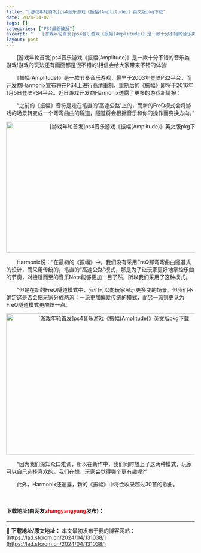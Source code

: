 ```yaml
---
title: "[游戏年轮首发]ps4音乐游戏《振幅(Amplitude)》英文版pkg下载"
date: 2024-04-07
tags: []
categories: ["PS4最新破解"]
excerpt: "　　[游戏年轮首发]ps4音乐游戏《振幅(Amplitude)》是一款十分不错的音乐类游戏!游戏的玩法还有画面都是很不错的!相信会给大家带来不错的体验! 　　《振幅(Amplitude)》是一款节奏音乐游戏，最早于2003年登陆PS2平台，而开发商Harmonix宣布将在PS4上进行高清重制，重制后&hellip;"
layout: post
---
```


 <p>　　[游戏年轮首发]ps4音乐游戏《振幅(Amplitude)》是一款十分不错的音乐类游戏!游戏的玩法还有画面都是很不错的!相信会给大家带来不错的体验!</p> <p>　　《振幅(Amplitude)》是一款节奏音乐游戏，最早于2003年登陆PS2平台，而开发商Harmonix宣布将在PS4上进行高清重制，重制后的《振幅》即将于2016年1月5日登陆PS4平台。近日游戏开发商Harmonix透露了更多的游戏新情报：</p> <p>　　&ldquo;之前的《振幅》音符是走在笔直的&#39;高速公路&#39;上的，而新的FreQ模式会将游戏的场景转变成一个弯弯曲曲的隧道，隧道将会根据音乐和你的操作而变换方向。&rdquo;</p> <p align="center"><img src="https://lad.sfcrom.cn/wp-content/uploads/2024/04/20240407_66127612ba6ae.webp" style="border-top: 0px solid; height: 349px; border-right: 0px solid; width: 620px; border-bottom: 0px solid; border-left: 0px solid" alt="[游戏年轮首发]ps4音乐游戏《振幅(Amplitude)》英文版pkg下载" /></p> <p>　　Harmonix说：&ldquo;在最初的《振幅》中，我们没有采用FreQ那弯弯曲曲隧道式的设计，而采用传统的，笔直的&ldquo;高速公路&rdquo;模式，那是为了让玩家更好地掌控乐曲的节奏，对接踵而至的音乐Note能够更加一目了然，所以我们采用了这种模式。</p> <p>　　&ldquo;但是在新的FreQ隧道模式中，我们可以向玩家展示更多变的场景。但我们不确定这是否会把玩家分成两派：一派更加偏爱传统的模式，而另一派则更认为FreQ隧道模式更酷炫一点。</p> <p align="center"><img src="https://lad.sfcrom.cn/wp-content/uploads/2024/04/20240407_661276132d313.webp" style="border-top: 0px solid; height: 376px; border-right: 0px solid; width: 559px; border-bottom: 0px solid; border-left: 0px solid" alt="[游戏年轮首发]ps4音乐游戏《振幅(Amplitude)》英文版pkg下载" /></p> <p>　　&ldquo;因为我们深知众口难调，所以在新作中，我们同时放上了这两种模式，玩家可以自己选择喜欢的。我们在想，玩家会觉得哪个更有趣呢?&rdquo;</p> <p>　　此外，Harmonix还透露，新的《振幅》中将会收录超过30首的歌曲。</p> <p>&nbsp;</p> <p><h4>下载地址(由网友<font color="red">zhangyangyang</font>发布)：</h4></p> 

---
📖 **下载地址/原文地址：** 本文最初发布于我的博客网站：[https://lad.sfcrom.cn/2024/04/131038/](https://lad.sfcrom.cn/2024/04/131038/)
